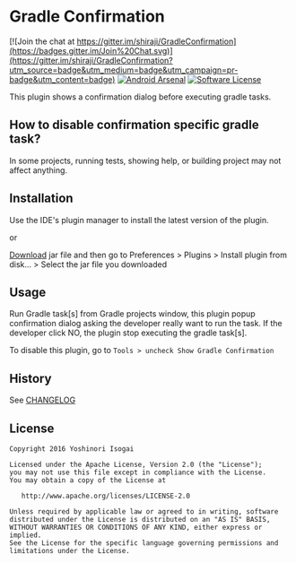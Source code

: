 # Gradle Confirmation

[![Join the chat at https://gitter.im/shiraji/GradleConfirmation](https://badges.gitter.im/Join%20Chat.svg)](https://gitter.im/shiraji/GradleConfirmation?utm_source=badge&utm_medium=badge&utm_campaign=pr-badge&utm_content=badge) [![Android Arsenal](https://img.shields.io/badge/Android%20Arsenal-GradleConfirmation-brightgreen.svg?style=flat)](http://android-arsenal.com/details/1/2350) [![Software License](https://img.shields.io/badge/license-Apache%202.0-brightgreen.svg)](https://github.com/shiraji/GradleConfirmation/blob/master/LICENSE)

This plugin shows a confirmation dialog before executing gradle tasks.

## How to disable confirmation specific gradle task?

In some projects, running tests, showing help, or building project may not affect anything.

## Installation

Use the IDE's plugin manager to install the latest version of the plugin.

or

[Download](https://github.com/shiraji/GradleConfirmation/blob/master/GradleConfirmation.jar?raw=true) jar file and then go to Preferences > Plugins > Install plugin from disk... > Select the jar file you downloaded

## Usage

Run Gradle task[s] from Gradle projects window, this plugin popup confirmation dialog asking the developer really want to run the task. If the developer click NO, the plugin stop executing the gradle task[s].

To disable this plugin, go to `Tools > uncheck Show Gradle Confirmation`

## History

See [CHANGELOG](https://github.com/shiraji/GradleConfirmation/blob/master/CHANGELOG.md)

## License

```
Copyright 2016 Yoshinori Isogai

Licensed under the Apache License, Version 2.0 (the "License");
you may not use this file except in compliance with the License.
You may obtain a copy of the License at

   http://www.apache.org/licenses/LICENSE-2.0

Unless required by applicable law or agreed to in writing, software
distributed under the License is distributed on an "AS IS" BASIS,
WITHOUT WARRANTIES OR CONDITIONS OF ANY KIND, either express or implied.
See the License for the specific language governing permissions and
limitations under the License.
```
